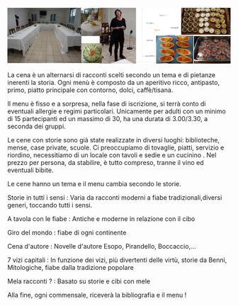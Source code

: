 ![](img/cene.png)

 La cena  è un alternarsi di racconti scelti secondo un tema e di pietanze inerenti la storia. Ogni men&ugrave; &egrave; composto da un aperitivo ricco, antipasto, primo, piatto principale con contorno, dolci, caffè/tisana.

 Il menu &egrave; fisso e a sorpresa, nella fase di iscrizione, si terr&agrave; conto di eventuali allergie e regimi particolari. 
 Unicamente per adulti con un minimo di 15 partecipanti ed un massimo di 30, ha una durata di 3.00/3.30, a seconda dei gruppi.
           
Le cene con storie sono  gi&agrave; state realizzate in diversi luoghi: biblioteche, mense, case private, scuole. Ci preoccupiamo di tovaglie, piatti, servizio e riordino,  necessitiamo di un locale con tavoli e sedie e un cucinino .
Nel prezzo per persona, da stabilire, &egrave; tutto compreso, tranne il vino ed eventuali bibite.


Le cene hanno un tema e il menu cambia secondo le storie. 

Storie in tutti i sensi  : Varia da racconti moderni a fiabe tradizionali,diversi generi, toccando tutti i sensi.

A tavola con le fiabe : Antiche e moderne in relazione con il cibo

Giro del mondo :  fiabe di ogni continente

Cena d'autore  : Novelle d'autore Esopo, Pirandello, Boccaccio,... 

7 vizi capitali  : In funzione dei vizi, più divertenti delle virtù, storie da Benni, Mitologiche, fiabe dalla tradizione popolare 


Mela racconti ? :  Basato su storie e cibi con mele 

Alla fine, ogni commensale, ricever&agrave; la bibliografia e il menu ! 
